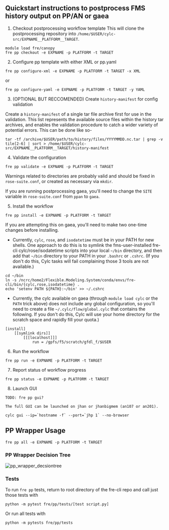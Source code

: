 




<!-- this section seems more general than should be in fre/pp
# **Frepp Canopy**
_Brief description of tool group's purpose._

* [Tool Group] Supports:
   - _List_
   - _of_
   - _supported_
   - _features_

* **_Any notes/warnings for user_**

The [tool group] fre-cli tools are described below ([Subcommands](#subcommands)) as well as a Guide on the order in which to use them (Guide).

## **Usage (Users)**
* Refer to fre-cli [README.md](https://github.com/NOAA-GFDL/fre-cli/blob/main/README.md) for foundational fre-cli usage guide and tips.
* [tool group] package repository located at: _insert permalink_

## Subcommands
- `fre [tool group] [subcommand] [options]`
   - Purpose: _Insert subcommand purpose_
   - Options:
        - `-[short command], --[long command] [name of argument] (required/not required)`
## Guide
### **[Certain type of build/run]:**
```bash
# Short description of subcommand 1
fre [tool group] [subcommand] -[short/long command 1] [argument(s) 1] -[short/long command 2] [argument(s) 2] etc.

# Short description of subcommand 2
fre [tool group] [subcommand] -[short/long command 1] [argument(s) 1] -[short/long command 2] [argument(s) 2] etc.

# Short description of subcommand 3
fre [tool group] [subcommand] -[short/long command 1] [argument(s) 1] -[short/long command 2] [argument(s) 2] etc.

etc.
```
-->

## **Quickstart instructions to postprocess FMS history output on PP/AN or gaea**

1. Checkout postprocessing workflow template
This will clone the postprocessing repository into `/home/$USER/cylc-src/EXPNAME__PLATFORM__TARGET`.
```
module load fre/canopy
fre pp checkout -e EXPNAME -p PLATFORM -t TARGET
```

2. Configure pp template with either XML or pp.yaml

```
fre pp configure-xml -e EXPNAME -p PLATFORM -t TARGET -x XML
```
or
```
fre pp configure-yaml -e EXPNAME -p PLATFORM -t TARGET -y YAML 

```

3. (OPTIONAL BUT RECCOMENDED) Create `history-manifest` for config validation

Create a `history-manifest` of a single tar file archive first for use in the validation. 
This list represents the available source files within the history tar archives, and enables the 
validation procedure to catch a wider variety of potential errors. This can be done like so-
```
tar -tf /archive/$USER/path/to/history/files/YYYYMMDD.nc.tar | grep -v tile[2-6] | sort > /home/$USER/cylc-src/EXPNAME__PLATFORM__TARGET/history-manifest
```

4. Validate the configuration
```
fre pp validate -e EXPNAME -p PLATFORM -t TARGET
```

Warnings related to directories are probably valid and should be fixed in `rose-suite.conf`, or created as necessary via `mkdir`.

If you are running postprocessing gaea, you'll need to change the `SITE` variable in `rose-suite.conf` from `ppan` to `gaea`.

5. Install the workflow

```
fre pp install -e EXPNAME -p PLATFORM -t TARGET
```

If you are attempting this on gaea, you'll need to make two one-time changes before installing.
- Currently, `cylc`, `rose`, and `isodatetime` must be in your PATH for new shells. One approach to do this is
to symlink the fms-user-installed fre-cli cylc/rose/isodatetime scripts into your local `~/bin` directory,
and then add that `~/bin` directory to your PATH in your `.bashrc` or `.cshrc`. (If you don't do this, Cylc tasks
will fail complaining those 3 tools are not available.)

```
cd ~/bin
ln -s /ncrc/home2/Flexible.Modeling.System/conda/envs/fre-cli/bin/{cylc,rose,isodatetime} .
echo 'setenv PATH ${PATH}:~/bin' >> ~/.cshrc
```
- Currently, the cylc available on gaea (through `module load cylc` or the `PATH` trick above) does not
include any global configuration, so you'll need to create a file `~/.cylc/flow/global.cylc` that contains the following.
If you don't do this, Cylc will use your home directory for the scratch space and rapidly fill your quota.)

```
[install]
    [[symlink dirs]]
        [[[localhost]]]
            run = /gpfs/f5/scratch/gfdl_f/$USER
```

6. Run the workflow

```
fre pp run -e EXPNAME -p PLATFORM -t TARGET
```

7. Report status of workflow progress

```
fre pp status -e EXPNAME -p PLATFORM -t TARGET
```

8. Launch GUI

```
TODO: fre pp gui?

The full GUI can be launched on jhan or jhanbigmem (an107 or an201).

cylc gui --ip=`hostname -f` --port=`jhp 1` --no-browser
```

## **PP Wrapper Usage**

```
fre pp all -e EXPNAME -p PLATFORM -t TARGET
```

### **PP Wrapper Decision Tree**
![pp_wrapper_decsiontree](https://github.com/NOAA-GFDL/fre-cli/assets/98476720/d3eaa237-1e29-4922-9d83-8d9d11925c54)

### **Tests**

To run `fre pp` tests, return to root directory of the fre-cli repo and call just those tests with

    python -m pytest fre/pp/tests/[test script.py]

Or run all tests with

    python -m pytests fre/pp/tests
